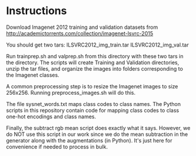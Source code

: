 # Instructions

Download Imagenet 2012 training and validation datasets from
http://academictorrents.com/collection/imagenet-lsvrc-2015

You should get two tars:
ILSVRC2012_img_train.tar
ILSVRC2012_img_val.tar

Run trainprep.sh and valprep.sh from this directory with
these two tars in the directory. The scripts will create
Training and Validation directories, unzip the tar files,
and organize the images into folders corresponding to
the Imagenet classes.

A common preprocessing step is to resize the Imagenet 
images to size 256x256. Running preprocess_images.sh
will do this. 

The file sysnet_words.txt maps class codes to class 
names. The Python scripts in this repository contain
code for mapping class codes to class one-hot encodings
and class names. 

Finally, the subtract rgb mean script does exactly what
it says. However, we do NOT use this script in our work
since we do the mean subtraction in the generator along
with the augmentations (in Python). It's just here for
convenience if needed to process in bulk.

